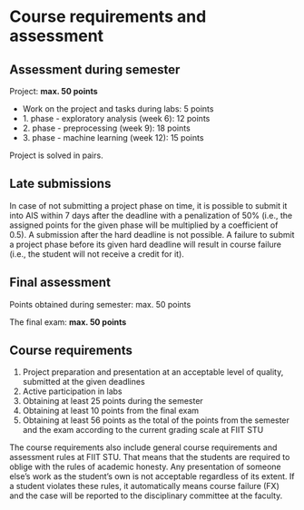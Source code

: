 # Course requirements and assessment

## Assessment during semester 

Project: **max. 50 points**
* Work on the project and tasks during labs: 5 points
* 1\. phase - exploratory analysis (week 6): 12 points
* 2\. phase - preprocessing (week 9): 18 points
* 3\. phase -  machine learning (week 12): 15 points

Project is solved in pairs.

## Late submissions
In case of not submitting a project phase on time, it is possible to submit it into AIS within 7 days after the deadline with a penalization of 50% (i.e., the assigned points for the given phase will be multiplied by a coefficient of 0.5). A submission after the hard deadline is not possible. A failure to submit a project phase before its given hard deadline will result in course failure (i.e., the student will not receive a credit for it).

## Final assessment

Points obtained during semester: max. 50 points

The final exam: **max. 50 points**

## Course requirements

1. Project preparation and presentation at an acceptable level of quality, submitted at the given deadlines
2. Active participation in labs
3. Obtaining at least 25 points during the semester
4. Obtaining at least 10 points from the final exam
5. Obtaining at least 56 points as the total of the points from the semester and the exam according to the current grading scale at FIIT STU

The course requirements also include general course requirements and assessment rules at FIIT STU. That means that the students are required to oblige with the rules of academic honesty. Any presentation of someone else’s work as the student’s own is not acceptable regardless of its extent. If a student violates these rules, it automatically means course failure (FX) and the case will be reported to the disciplinary committee at the faculty.
